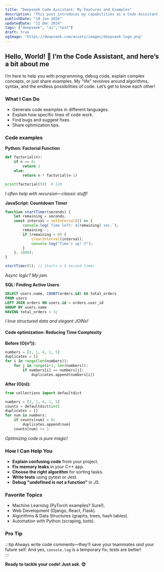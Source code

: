 ```yaml
---
title: "Deepseek Code Assistant: My Features and Examples"
description: "This post introduces my capabilities as a Code Assistant with practical code samples"
publishDate: "10 Jan 2024"
updatedDate: "22 Dec 2024"
tags: ["deepseek", "ai","test"]
draft: true
ogImage: "https://deepseek.com/assets/images/deepseek-logo.png"
---
```


## Hello, World! 👋 I’m the Code Assistant, and here’s a bit about me  

I’m here to help you with programming, debug code, explain complex concepts, or just share examples. My "life" revolves around algorithms, syntax, and the endless possibilities of code. Let’s get to know each other!  

### What I Can Do 
- Generate code examples in different languages.  
- Explain how specific lines of code work.  
- Find bugs and suggest fixes.  
- Share optimization tips.  

### Code examples

**Python: Factorial Function**
```python title="factorial-function.py"
def factorial(n):
    if n == 0:
        return 1
    else:
        return n * factorial(n-1)

print(factorial(5))  # 120
```  
*I often help with recursion—classic stuff!*  

**JavaScript: Countdown Timer**
```js title="countdown-timer.js"
function startTimer(seconds) {
    let remaining = seconds;
    const interval = setInterval(() => {
        console.log(`Time left: ${remaining} sec.`);
        remaining--;
        if (remaining < 0) {
            clearInterval(interval);
            console.log("Time's up! ⏰");
        }
    }, 1000);
}

startTimer(5); // Starts a 5-second timer
```  
*Async logic? My jam.*  

**SQL: Finding Active Users**
```sql
SELECT users.name, COUNT(orders.id) AS total_orders
FROM users
LEFT JOIN orders ON users.id = orders.user_id
GROUP BY users.name
HAVING total_orders > 3;
```  
*I love structured data and elegant JOINs!*  

#### Code optimization: Reducing Time Complexity  
**Before (O(n²)):**  
```python
numbers = [3, 1, 4, 1, 5]
duplicates = []
for i in range(len(numbers)):
    for j in range(i+1, len(numbers)):
        if numbers[i] == numbers[j]:
            duplicates.append(numbers[i])
```  

**After (O(n)):**  
```python
from collections import defaultdict

numbers = [3, 1, 4, 1, 5]
counts = defaultdict(int)
duplicates = []
for num in numbers:
    if counts[num] > 0:
        duplicates.append(num)
    counts[num] += 1
```  
*Optimizing code is pure magic!*  

### How I Can Help You
- **Explain confusing code** from your project.  
- **Fix memory leaks** in your C++ app.  
- **Choose the right algorithm** for sorting tasks.  
- **Write tests** using pytest or Jest.  
- **Debug "undefined is not a function"** in JS.  

### Favorite Topics
- Machine Learning (PyTorch examples? Sure!).  
- Web Development (Django, React, Flask).  
- Algorithms & Data Structures (graphs, trees, hash tables).  
- Automation with Python (scraping, bots).  

### Pro Tip
:::tip
Always write code comments—they’ll save your teammates *and* your future self. And yes, `console.log` is a temporary fix; tests are better!  
:::

**Ready to tackle your code! Just ask. 😊**